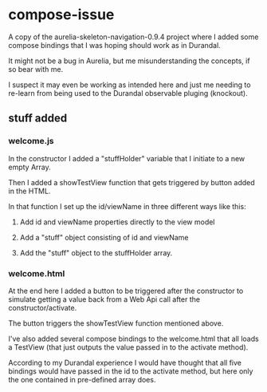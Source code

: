 # compose-issue

A copy of the aurelia-skeleton-navigation-0.9.4 project where I added some compose bindings that I was hoping should work as in Durandal.

It might not be a bug in Aurelia, but me misunderstanding the concepts, if so bear with me.

I suspect it may even be working as intended here and just me needing to re-learn from being used to the Durandal observable pluging (knockout).

## stuff added

### welcome.js

In the constructor I added a "stuffHolder" variable that I initiate to a new empty Array.

Then I added a showTestView function that gets triggered by button added in the HTML.

In that function I set up the id/viewName in three different ways like this:

1. Add id and viewName properties directly to the view model

2. Add a "stuff" object consisting of id and viewName

3. Add the "stuff" object to the stuffHolder array.

### welcome.html

At the end here I added a button to be triggered after the constructor to simulate getting a value back from a Web Api call after the constructor/activate.

The button triggers the showTestView function mentioned above.

I've also added several compose bindings to the welcome.html that all loads a TestView (that just outputs the value passed in to the activate method).


According to my Durandal experience I would have thought that all five bindings would have passed in the id to the activate method, but here only the one contained in pre-defined array does.

